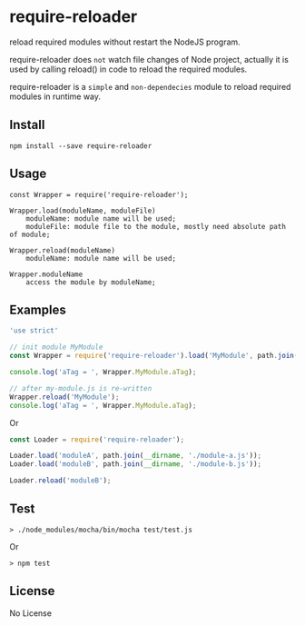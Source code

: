 # require-reloader
reload required modules without restart the NodeJS program.

require-reloader does `not` watch file changes of Node project, actually it is used by calling reload() in code to reload the required modules.

require-reloader is a `simple` and `non-dependecies` module to reload required modules in runtime way.

## Install

```
npm install --save require-reloader
```

## Usage

```
const Wrapper = require('require-reloader');

Wrapper.load(moduleName, moduleFile)
    moduleName: module name will be used;
    moduleFile: module file to the module, mostly need absolute path of module;

Wrapper.reload(moduleName)
    moduleName: module name will be used;

Wrapper.moduleName
    access the module by moduleName;    

```

## Examples

```js
'use strict'

// init module MyModule
const Wrapper = require('require-reloader').load('MyModule', path.join(__dirname, './my-module.js'));

console.log('aTag = ', Wrapper.MyModule.aTag);

// after my-module.js is re-written 
Wrapper.reload('MyModule');
console.log('aTag = ', Wrapper.MyModule.aTag);

```
Or

```js
const Loader = require('require-reloader');

Loader.load('moduleA', path.join(__dirname, './module-a.js'));
Loader.load('moduleB', path.join(__dirname, './module-b.js'));

Loader.reload('moduleB');

```

## Test

```
> ./node_modules/mocha/bin/mocha test/test.js
```
Or
```
> npm test
```

## License

No License